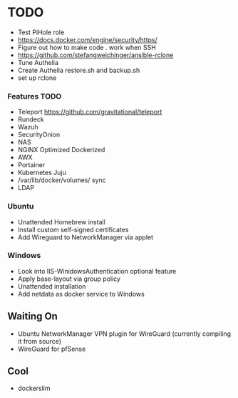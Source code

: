 # TODO

* Test PiHole role
* https://docs.docker.com/engine/security/https/
* Figure out how to make code . work when SSH
* https://github.com/stefangweichinger/ansible-rclone
* Tune Authelia
* Create Authelia restore.sh and backup.sh
* set up rclone

### Features TODO

* Teleport https://github.com/gravitational/teleport
* Rundeck
* Wazuh
* SecurityOnion
* NAS
* NGINX Optimized Dockerized
* AWX
* Portainer
* Kubernetes Juju
* /var/lib/docker/volumes/ sync
* LDAP

### Ubuntu

* Unattended Homebrew install
* Install custom self-signed certificates
* Add Wireguard to NetworkManager via applet

### Windows

* Look into IIS-WinidowsAuthentication optional feature
* Apply base-layout via group policy
* Unattended installation
* Add netdata as docker service to Windows

## Waiting On

* Ubuntu NetworkManager VPN plugin for WireGuard (currently compiling it from source)
* WireGuard for pfSense

## Cool

* dockerslim